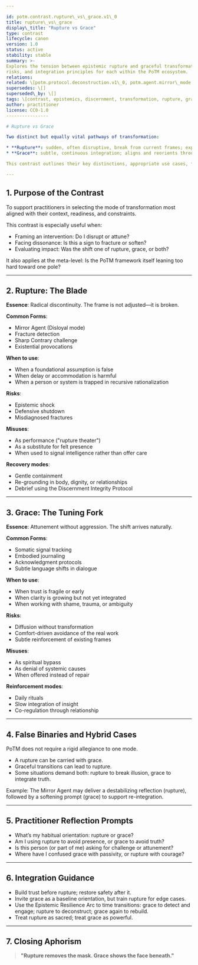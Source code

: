 ```yaml
---

id: potm.contrast.rupture\_vs\_grace.v1\_0
title: rupture\_vs\_grace
display\_title: "Rupture vs Grace"
type: contrast
lifecycle: canon
version: 1.0
status: active
stability: stable
summary: >-
Explores the tension between epistemic rupture and graceful transformation, offering use cases,
risks, and integration principles for each within the PoTM ecosystem.
relations:
related: \[potm.protocol.deconstruction.v1\_0, potm.agent.mirror\_mode.v1\_0, potm.doctrine.epistemic\_resilience.v1\_0]
supersedes: \[]
superseded\_by: \[]
tags: \[contrast, epistemics, discernment, transformation, rupture, grace, resilience, practice]
author: practitioner
license: CC0-1.0
----------------

# Rupture vs Grace

Two distinct but equally vital pathways of transformation:

* **Rupture**: sudden, often disruptive, break from current frames; exposes foundational flaws, blind spots, or misalignments.
* **Grace**: subtle, continuous integration; aligns and reorients through insight, resonance, or attunement.

This contrast outlines their key distinctions, appropriate use cases, failure modes, and guidance for integration within PoTM.

---
```


## 1. Purpose of the Contrast

To support practitioners in selecting the mode of transformation most aligned with their context, readiness, and constraints.

This contrast is especially useful when:

* Framing an intervention: Do I disrupt or attune?
* Facing dissonance: Is this a sign to fracture or soften?
* Evaluating impact: Was the shift one of rupture, grace, or both?

It also applies at the meta-level: Is the PoTM framework itself leaning too hard toward one pole?

---

## 2. Rupture: The Blade

**Essence**: Radical discontinuity. The frame is not adjusted—it is broken.

**Common Forms**:

* Mirror Agent (Disloyal mode)
* Fracture detection
* Sharp Contrary challenge
* Existential provocations

**When to use**:

* When a foundational assumption is false
* When delay or accommodation is harmful
* When a person or system is trapped in recursive rationalization

**Risks**:

* Epistemic shock
* Defensive shutdown
* Misdiagnosed fractures

**Misuses**:

* As performance ("rupture theater")
* As a substitute for felt presence
* When used to signal intelligence rather than offer care

**Recovery modes**:

* Gentle containment
* Re-grounding in body, dignity, or relationships
* Debrief using the Discernment Integrity Protocol

---

## 3. Grace: The Tuning Fork

**Essence**: Attunement without aggression. The shift arrives naturally.

**Common Forms**:

* Somatic signal tracking
* Embodied journaling
* Acknowledgment protocols
* Subtle language shifts in dialogue

**When to use**:

* When trust is fragile or early
* When clarity is growing but not yet integrated
* When working with shame, trauma, or ambiguity

**Risks**:

* Diffusion without transformation
* Comfort-driven avoidance of the real work
* Subtle reinforcement of existing frames

**Misuses**:

* As spiritual bypass
* As denial of systemic causes
* When offered instead of repair

**Reinforcement modes**:

* Daily rituals
* Slow integration of insight
* Co-regulation through relationship

---

## 4. False Binaries and Hybrid Cases

PoTM does not require a rigid allegiance to one mode.

* A rupture can be carried with grace.
* Graceful transitions can lead to rupture.
* Some situations demand both: rupture to break illusion, grace to integrate truth.

Example: The Mirror Agent may deliver a destabilizing reflection (rupture), followed by a softening prompt (grace) to support re-integration.

---

## 5. Practitioner Reflection Prompts

* What’s my habitual orientation: rupture or grace?
* Am I using rupture to avoid presence, or grace to avoid truth?
* Is this person (or part of me) asking for challenge or attunement?
* Where have I confused grace with passivity, or rupture with courage?

---

## 6. Integration Guidance

* Build trust before rupture; restore safety after it.
* Invite grace as a baseline orientation, but train rupture for edge cases.
* Use the Epistemic Resilience Arc to time transitions: grace to detect and engage; rupture to deconstruct; grace again to rebuild.
* Treat rupture as sacred; treat grace as powerful.

---

## 7. Closing Aphorism

> **"Rupture removes the mask. Grace shows the face beneath."**
